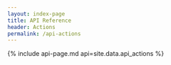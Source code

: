 ```yaml
---
layout: index-page
title: API Reference
header: Actions
permalink: /api-actions
---
```

{%
  include api-page.md
  api=site.data.api_actions
%}

